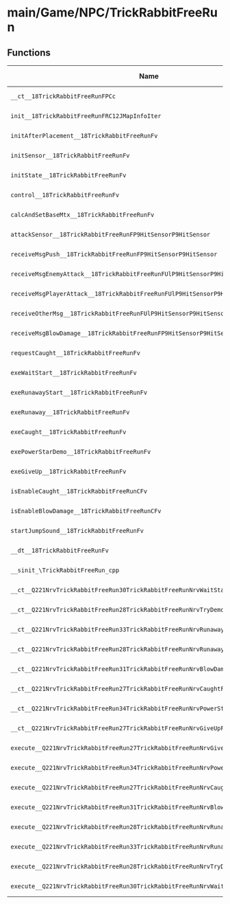 # main/Game/NPC/TrickRabbitFreeRun

## Functions

| Name | Address | Match % |
|------|---------|---------|
| `__ct__18TrickRabbitFreeRunFPCc` | `0x80296C54` | :x: (0.0%) |
| `init__18TrickRabbitFreeRunFRC12JMapInfoIter` | `0x80296CD4` | :x: (0.0%) |
| `initAfterPlacement__18TrickRabbitFreeRunFv` | `0x80296E4C` | :x: (0.0%) |
| `initSensor__18TrickRabbitFreeRunFv` | `0x80296E50` | :x: (0.0%) |
| `initState__18TrickRabbitFreeRunFv` | `0x80296F14` | :x: (0.0%) |
| `control__18TrickRabbitFreeRunFv` | `0x80297008` | :x: (0.0%) |
| `calcAndSetBaseMtx__18TrickRabbitFreeRunFv` | `0x80297054` | :x: (0.0%) |
| `attackSensor__18TrickRabbitFreeRunFP9HitSensorP9HitSensor` | `0x8029705C` | :x: (0.0%) |
| `receiveMsgPush__18TrickRabbitFreeRunFP9HitSensorP9HitSensor` | `0x802970E8` | :x: (0.0%) |
| `receiveMsgEnemyAttack__18TrickRabbitFreeRunFUlP9HitSensorP9HitSensor` | `0x80297138` | :x: (0.0%) |
| `receiveMsgPlayerAttack__18TrickRabbitFreeRunFUlP9HitSensorP9HitSensor` | `0x80297198` | :x: (0.0%) |
| `receiveOtherMsg__18TrickRabbitFreeRunFUlP9HitSensorP9HitSensor` | `0x8029726C` | :x: (0.0%) |
| `receiveMsgBlowDamage__18TrickRabbitFreeRunFP9HitSensorP9HitSensor` | `0x802972F4` | :x: (0.0%) |
| `requestCaught__18TrickRabbitFreeRunFv` | `0x80297368` | :x: (0.0%) |
| `exeWaitStart__18TrickRabbitFreeRunFv` | `0x802973C4` | :x: (0.0%) |
| `exeRunawayStart__18TrickRabbitFreeRunFv` | `0x80297440` | :x: (0.0%) |
| `exeRunaway__18TrickRabbitFreeRunFv` | `0x8029750C` | :x: (0.0%) |
| `exeCaught__18TrickRabbitFreeRunFv` | `0x802975F4` | :x: (0.0%) |
| `exePowerStarDemo__18TrickRabbitFreeRunFv` | `0x80297650` | :x: (0.0%) |
| `exeGiveUp__18TrickRabbitFreeRunFv` | `0x8029775C` | :x: (0.0%) |
| `isEnableCaught__18TrickRabbitFreeRunCFv` | `0x802977B8` | :x: (0.0%) |
| `isEnableBlowDamage__18TrickRabbitFreeRunCFv` | `0x80297810` | :x: (0.0%) |
| `startJumpSound__18TrickRabbitFreeRunFv` | `0x80297818` | :x: (0.0%) |
| `__dt__18TrickRabbitFreeRunFv` | `0x802978AC` | :x: (0.0%) |
| `__sinit_\TrickRabbitFreeRun_cpp` | `0x80297908` | :x: (0.0%) |
| `__ct__Q221NrvTrickRabbitFreeRun30TrickRabbitFreeRunNrvWaitStartFv` | `0x80297964` | :x: (0.0%) |
| `__ct__Q221NrvTrickRabbitFreeRun28TrickRabbitFreeRunNrvTryDemoFv` | `0x80297974` | :x: (0.0%) |
| `__ct__Q221NrvTrickRabbitFreeRun33TrickRabbitFreeRunNrvRunawayStartFv` | `0x80297984` | :x: (0.0%) |
| `__ct__Q221NrvTrickRabbitFreeRun28TrickRabbitFreeRunNrvRunawayFv` | `0x80297994` | :x: (0.0%) |
| `__ct__Q221NrvTrickRabbitFreeRun31TrickRabbitFreeRunNrvBlowDamageFv` | `0x802979A4` | :x: (0.0%) |
| `__ct__Q221NrvTrickRabbitFreeRun27TrickRabbitFreeRunNrvCaughtFv` | `0x802979B4` | :x: (0.0%) |
| `__ct__Q221NrvTrickRabbitFreeRun34TrickRabbitFreeRunNrvPowerStarDemoFv` | `0x802979C4` | :x: (0.0%) |
| `__ct__Q221NrvTrickRabbitFreeRun27TrickRabbitFreeRunNrvGiveUpFv` | `0x802979D4` | :x: (0.0%) |
| `execute__Q221NrvTrickRabbitFreeRun27TrickRabbitFreeRunNrvGiveUpCFP5Spine` | `0x802979E4` | :x: (0.0%) |
| `execute__Q221NrvTrickRabbitFreeRun34TrickRabbitFreeRunNrvPowerStarDemoCFP5Spine` | `0x802979EC` | :x: (0.0%) |
| `execute__Q221NrvTrickRabbitFreeRun27TrickRabbitFreeRunNrvCaughtCFP5Spine` | `0x802979F4` | :x: (0.0%) |
| `execute__Q221NrvTrickRabbitFreeRun31TrickRabbitFreeRunNrvBlowDamageCFP5Spine` | `0x802979FC` | :x: (0.0%) |
| `execute__Q221NrvTrickRabbitFreeRun28TrickRabbitFreeRunNrvRunawayCFP5Spine` | `0x80297A0C` | :x: (0.0%) |
| `execute__Q221NrvTrickRabbitFreeRun33TrickRabbitFreeRunNrvRunawayStartCFP5Spine` | `0x80297A14` | :x: (0.0%) |
| `execute__Q221NrvTrickRabbitFreeRun28TrickRabbitFreeRunNrvTryDemoCFP5Spine` | `0x80297A1C` | :x: (0.0%) |
| `execute__Q221NrvTrickRabbitFreeRun30TrickRabbitFreeRunNrvWaitStartCFP5Spine` | `0x80297A20` | :x: (0.0%) |